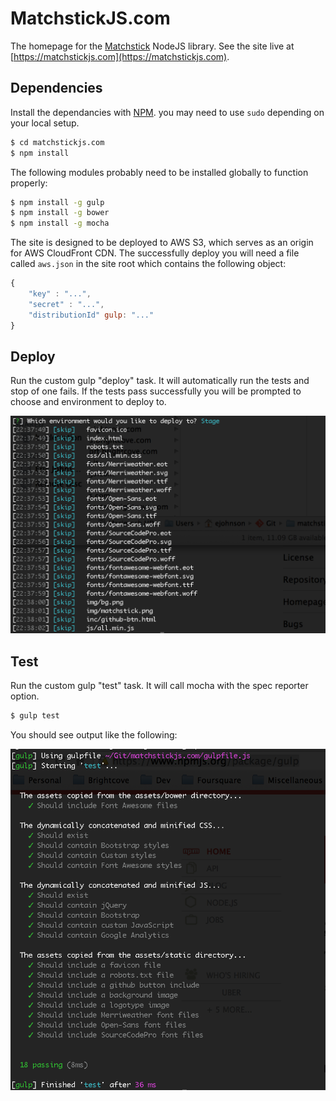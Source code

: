 MatchstickJS.com
================

The homepage for the [Matchstick](https://www.npmjs.org/package/matchstick) NodeJS library. See the site live at [https://matchstickjs.com](https://matchstickjs.com).


Dependencies
------------

Install the dependancies with [NPM](https://www.npmjs.org/). you may need to use `sudo` depending on your local setup.

```sh
$ cd matchstickjs.com
$ npm install
```

The following modules probably need to be installed globally to function properly:

```sh
$ npm install -g gulp
$ npm install -g bower
$ npm install -g mocha
```

The site is designed to be deployed to AWS S3, which serves as an origin for AWS CloudFront CDN. The successfully deploy you will need a file called `aws.json` in the site root which contains the following object:

```js
{
	"key" : "...",
	"secret" : "...",
    "distributionId" gulp: "..."
}
```
Deploy
------

Run the custom gulp "deploy" task. It will automatically run the tests and stop of one fails. If the tests pass successfully you will be prompted to choose and environment to deploy to.

![deploy](/assets/img/gulp-deploy.png)


Test
----

Run the custom gulp "test" task. It will call mocha with the spec reporter option.

```sh
$ gulp test
```

You should see output like the following:

![test](/assets/img/gulp-test.png)